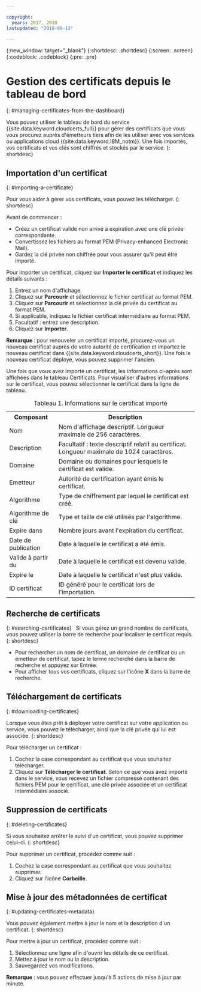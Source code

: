 ```yaml
---

copyright:
  years: 2017, 2018
lastupdated: "2018-09-12"

---
```

{:new_window: target="_blank"}
{:shortdesc: .shortdesc}
{:screen: .screen}
{:codeblock: .codeblock}
{:pre: .pre}

# Gestion des certificats depuis le tableau de bord
{: #managing-certificates-from-the-dashboard}

Vous pouvez utiliser le tableau de bord du service {{site.data.keyword.cloudcerts_full}} pour gérer des certificats que vous vous procurez auprès d'émetteurs tiers afin de les utiliser avec vos services ou applications cloud {{site.data.keyword.IBM_notm}}. Une fois importés, vos certificats et vos clés sont chiffrés et stockés par le service.
{: shortdesc}

## Importation d'un certificat
{: #importing-a-certificate}

Pour vous aider à gérer vos certificats, vous pouvez les télécharger.
{: shortdesc}

Avant de commencer :

* Créez un certificat valide non arrivé à expiration avec une clé privée correspondante.
* Convertissez les fichiers au format PEM (Privacy-enhanced Electronic Mail).
* Gardez la clé privée non chiffrée pour vous assurer qu'il peut être importé.

Pour importer un certificat, cliquez sur **Importer le certificat** et indiquez les détails suivants :

1. Entrez un nom d'affichage.
2. Cliquez sur **Parcourir** et sélectionnez le fichier certificat au format PEM.
3. Cliquez sur **Parcourir** et sélectionnez la clé privée du certificat au format PEM.
4. Si applicable, indiquez le fichier certificat intermédiaire au format PEM.
5. Facultatif : entrez une description.
6. Cliquez sur **Importer**.  

**Remarque** : pour renouveler un certificat importé, procurez-vous un nouveau certificat auprès de votre autorité de certification et importez le nouveau certificat dans {{site.data.keyword.cloudcerts_short}}. Une fois le nouveau certificat déployé, vous pouvez supprimer l'ancien.

Une fois que vous avez importé un certificat, les informations ci-après sont affichées dans le tableau Certificats. Pour visualiser d'autres informations sur le certificat, vous pouvez sélectionner le certificat dans la ligne de tableau.

<table>
<caption> Tableau 1. Informations sur le certificat importé </caption>
  <tr>
    <th> Composant </th>
    <th> Description </th>
  </tr>
  <tr>
    <td>Nom</td>
    <td>Nom d'affichage descriptif. Longueur maximale de 256 caractères. </td>
  </tr>
  <tr>
    <td>Description</td>
    <td>Facultatif : texte descriptif relatif au certificat. Longueur maximale de 1024 caractères.</td>
  </tr>
  <tr>
    <td>Domaine</td>
    <td>Domaine ou domaines pour lesquels le certificat est valide. </td>
  </tr>
  <tr>
    <td>Emetteur</td>
    <td>Autorité de certification ayant émis le certificat.</td>
  </tr>
  <tr>
    <td>Algorithme</td>
    <td>Type de chiffrement par lequel le certificat est créé. </td>
  </tr>
  <tr>
    <td>Algorithme de clé</td>
    <td>Type et taille de clé utilisés par l'algorithme. </td>
  </tr>
  <tr>
    <td>Expire dans </td>
    <td>Nombre jours avant l'expiration du certificat. </td>
  </tr>
  <tr>
    <td>Date de publication</td>
    <td>Date à laquelle le certificat a été émis. </td>
  </tr>
  <tr>
    <td>Valide à partir du</td>
    <td>Date à laquelle le certificat est devenu valide. </td>
  </tr>
  <tr>
    <td>Expire le</td>
    <td>Date à laquelle le certificat n'est plus valide. </td>
  </tr>
  <tr>
    <td>ID certificat</td>
    <td>ID généré pour le certificat lors de l'importation. </td>
  </tr>
</table>

## Recherche de certificats
{: #searching-certificates}
 
Si vous gérez un grand nombre de certificats, vous pouvez utiliser la barre de recherche pour localiser le certificat requis.
{: shortdesc}
 
-   Pour rechercher un nom de certificat, un domaine de certificat ou un émetteur de certificat, tapez le terme recherché dans la barre de recherche et appuyez sur Entrée.
-   Pour afficher tous vos certificats, cliquez sur l'icône **X** dans la barre de recherche.

## Téléchargement de certificats
{: #downloading-certificates}

Lorsque vous êtes prêt à déployer votre certificat sur votre application ou service, vous pouvez le télécharger, ainsi que la clé privée qui lui est associée.
{: shortdesc}

Pour télécharger un certificat :

1. Cochez la case correspondant au certificat que vous souhaitez télécharger.
2. Cliquez sur **Télécharger le certificat**. Selon ce que vous avez importé dans le service, vous recevez un fichier compressé contenant des fichiers PEM pour le certificat, une clé privée associée et un certificat intermédiaire associé.


## Suppression de certificats
{: #deleting-certificates}

Si vous souhaitez arrêter le suivi d'un certificat, vous pouvez supprimer celui-ci.
{: shortdesc}  

Pour supprimer un certificat, procédez comme suit :

1. Cochez la case correspondant au certificat que vous souhaitez supprimer.
2. Cliquez sur l'icône **Corbeille**.

## Mise à jour des métadonnées de certificat
{: #updating-certificates-metadata}

Vous pouvez également mettre à jour le nom et la description d'un certificat.
{: shortdesc}

Pour mettre à jour un certificat, procédez comme suit :

1. Sélectionnez une ligne afin d'ouvrir les détails de ce certificat.
2. Mettez à jour le nom ou la description.
3. Sauvegardez vos modifications.

**Remarque** : vous pouvez effectuer jusqu'à 5 actions de mise à jour par minute.

